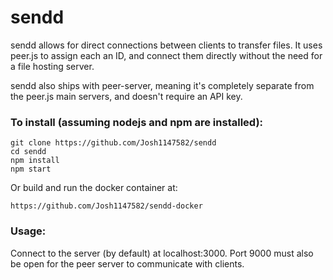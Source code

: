 # sendd

sendd allows for direct connections between clients to transfer files. It uses peer.js to assign each an ID, and connect them directly without the need for a file hosting server.

sendd also ships with peer-server, meaning it's completely separate from the peer.js main servers, and doesn't require an API key.

### To install (assuming nodejs and npm are installed):
    
    git clone https://github.com/Josh1147582/sendd
    cd sendd
    npm install
    npm start

Or build and run the docker container at:

    https://github.com/Josh1147582/sendd-docker
    
### Usage:

Connect to the server (by default) at localhost:3000. Port 9000 must also be open for the peer server to communicate with clients.

